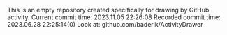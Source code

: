 This is an empty repository created specifically for drawing by GitHub activity.
Current commit time: 2023.11.05 22:26:08
Recorded commit time: 2023.06.28 22:25:14(0)
Look at: github.com/baderik/ActivityDrawer
